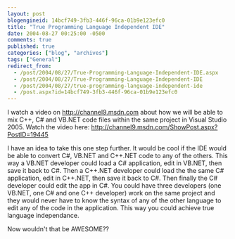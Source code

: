 ```yaml
---
layout: post
blogengineid: 14bcf749-3fb3-446f-96ca-01b9e123efc0
title: "True Programming Language Independent IDE"
date: 2004-08-27 00:25:00 -0500
comments: true
published: true
categories: ["blog", "archives"]
tags: ["General"]
redirect_from: 
  - /post/2004/08/27/True-Programming-Language-Independent-IDE.aspx
  - /post/2004/08/27/True-Programming-Language-Independent-IDE
  - /post/2004/08/27/true-programming-language-independent-ide
  - /post.aspx?id=14bcf749-3fb3-446f-96ca-01b9e123efc0
---
```


I watch a video on <A href="http://channel9.msdn.com">http://channel9.msdn.com</A> about how we will be able to mix C++, C# and VB.NET code files within the same project in Visual Studio 2005. Watch the video here: <A href="http://channel9.msdn.com/ShowPost.aspx?PostID=19445">http://channel9.msdn.com/ShowPost.aspx?PostID=19445</A>

I have an idea to take this one step further. It would be cool if the IDE would be able to convert C#, VB.NET and C++.NET code to any of the others. This way a VB.NET developer could load a C# application, edit in VB.NET, then save it back to C#. Then a C++.NET developer could load the the same C# application, edit in C++.NET, then save it back to C#. Then finally the C# developer could edit the app in C#. You could have three developers (one VB.NET, one C# and one C++ developer) work on the same project and they would never have to know the syntax of any of the other language to edit any of the code in the application. This way you could achieve true language independance.

Now wouldn't that be AWESOME??
